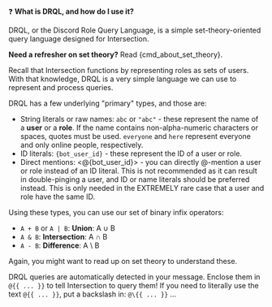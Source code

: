 :question: **What is DRQL, and how do I use it?**

DRQL, or the Discord Role Query Language, is a simple set-theory-oriented query language designed for Intersection.

**Need a refresher on set theory?** Read {cmd_about_set_theory}.

Recall that Intersection functions by representing roles as sets of users. With that knowledge, DRQL is a very simple language we can use to represent and process queries.

DRQL has a few underlying "primary" types, and those are:

-   String literals or raw names: `abc` or `"abc"` - these represent the name of a **user** or a **role**. If the name contains non-alpha-numeric characters or spaces, quotes must be used. `everyone` and `here` represent everyone and only online people, respectively.
-   ID literals: `{bot_user_id}` - these represent the ID of a user or role.
-   Direct mentions: <@{bot_user_id}> - you can directly @-mention a user or role instead of an ID literal. This is not recommended as it can result in double-pinging a user, and ID or name literals should be preferred instead. This is only needed in the EXTREMELY rare case that a user and role have the same ID.

Using these types, you can use our set of binary infix operators:

-   `A + B` or `A | B`: **Union**: A ∪ B
-   `A & B`: **Intersection**: A ∩ B
-   `A - B`: **Difference**: A \ B

Again, you might want to read up on set theory to understand these.

DRQL queries are automatically detected in your message. Enclose them in `@{{ ... }}` to tell Intersection to query them! If you need to literally use the text `@{{ ... }}`, put a backslash in: `@\{{ ... }}`
...
